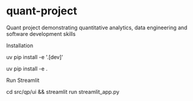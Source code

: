 # quant-project

Quant project demonstrating quantitative analytics, data engineering and software development skills

Installation

uv pip install -e '.[dev]'

uv pip install -e .

Run Streamlit

cd src/qp/ui && streamlit run streamlit_app.py
